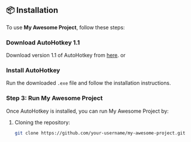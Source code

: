## 📦 Installation

To use **My Awesome Project**, follow these steps:

###  Download AutoHotkey 1.1

Download version 1.1 of AutoHotkey from [here](https://www.autohotkey.com/download/1.1/).
 or
###  Install AutoHotkey

Run the downloaded `.exe` file and follow the installation instructions.

### Step 3: Run My Awesome Project

Once AutoHotkey is installed, you can run My Awesome Project by:

1. Cloning the repository:

   ```sh
   git clone https://github.com/your-username/my-awesome-project.git
